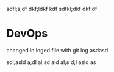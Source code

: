 
sdfl;s;df
dkf;ldkf
kdf
sdfkl;dkf
dkfldf
# DevOps


changed in loged file with git log
asdasd


sdl;asld
a;dl
al;sd
ald
al;s
d;l
asld
as
